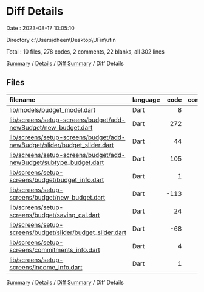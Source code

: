 # Diff Details

Date : 2023-08-17 10:05:10

Directory c:\\Users\\dheen\\Desktop\\UFin\\ufin

Total : 10 files,  278 codes, 2 comments, 22 blanks, all 302 lines

[Summary](results.md) / [Details](details.md) / [Diff Summary](diff.md) / Diff Details

## Files
| filename | language | code | comment | blank | total |
| :--- | :--- | ---: | ---: | ---: | ---: |
| [lib/models/budget_model.dart](/lib/models/budget_model.dart) | Dart | 8 | 0 | 1 | 9 |
| [lib/screens/setup-screens/budget/add-newBudget/new_budget.dart](/lib/screens/setup-screens/budget/add-newBudget/new_budget.dart) | Dart | 272 | 1 | 21 | 294 |
| [lib/screens/setup-screens/budget/add-newBudget/slider/budget_slider.dart](/lib/screens/setup-screens/budget/add-newBudget/slider/budget_slider.dart) | Dart | 44 | 12 | 12 | 68 |
| [lib/screens/setup-screens/budget/add-newBudget/subtype_budget.dart](/lib/screens/setup-screens/budget/add-newBudget/subtype_budget.dart) | Dart | 105 | 0 | 9 | 114 |
| [lib/screens/setup-screens/budget/budget_info.dart](/lib/screens/setup-screens/budget/budget_info.dart) | Dart | 1 | 0 | 1 | 2 |
| [lib/screens/setup-screens/budget/new_budget.dart](/lib/screens/setup-screens/budget/new_budget.dart) | Dart | -113 | -1 | -10 | -124 |
| [lib/screens/setup-screens/budget/saving_cal.dart](/lib/screens/setup-screens/budget/saving_cal.dart) | Dart | 24 | 2 | 0 | 26 |
| [lib/screens/setup-screens/budget/slider/budget_slider.dart](/lib/screens/setup-screens/budget/slider/budget_slider.dart) | Dart | -68 | -12 | -12 | -92 |
| [lib/screens/setup-screens/commitments_info.dart](/lib/screens/setup-screens/commitments_info.dart) | Dart | 4 | 0 | 0 | 4 |
| [lib/screens/setup-screens/income_info.dart](/lib/screens/setup-screens/income_info.dart) | Dart | 1 | 0 | 0 | 1 |

[Summary](results.md) / [Details](details.md) / [Diff Summary](diff.md) / Diff Details